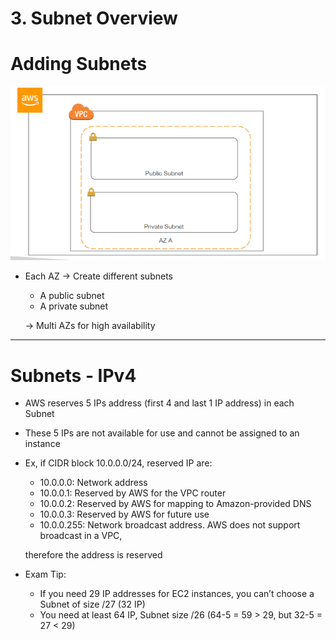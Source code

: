 # 3. Subnet Overview

# Adding Subnets

![3%20Subnet%20Overview/Untitled.png](3%20Subnet%20Overview/Untitled.png)

- Each AZ → Create different subnets
    - A public subnet
    - A private subnet

    → Multi AZs for high availability

---

# Subnets - IPv4

- AWS reserves 5 IPs address (first 4 and last 1 IP address) in each Subnet
- These 5 IPs are not available for use and cannot be assigned to an instance
- Ex, if CIDR block 10.0.0.0/24, reserved IP are:
    - 10.0.0.0: Network address
    - 10.0.0.1: Reserved by AWS for the VPC router
    - 10.0.0.2: Reserved by AWS for mapping to Amazon-provided DNS
    - 10.0.0.3: Reserved by AWS for future use
    - 10.0.0.255: Network broadcast address. AWS does not support broadcast in a VPC,

    therefore the address is reserved

- Exam Tip:
    - If you need 29 IP addresses for EC2 instances, you can’t choose a Subnet of size /27 (32 IP)
    - You need at least 64 IP, Subnet size /26 (64-5 = 59 > 29, but 32-5 = 27 < 29)